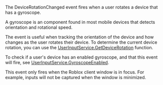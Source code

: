 The DeviceRotationChanged event fires when a user rotates a device that has a gyroscope.

A gyroscope is an component found in most mobile devices that detects orientation and rotational speed.

The event is useful when tracking the orientation of the device and how changes as the user rotates their device. To determine the current device rotation, you can use the [UserInputService.GetDeviceRotation](https://developer.roblox.com/api-reference/function/UserInputService/GetDeviceRotation) function.

To check if a user's device has an enabled gyroscope, and that this event will fire, see [UserInputService.GyroscopeEnabled](https://developer.roblox.com/api-reference/property/UserInputService/GyroscopeEnabled).

This event only fires when the Roblox client window is in focus. For example, inputs will not be captured when the window is minimized.